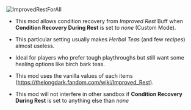 ![ImprovedRestForAll](https://github.com/user-attachments/assets/9cb7a0bf-2c7d-48db-b2fe-ef178baaea95)

* This mod allows condition recovery from *Improved Rest* Buff when **Condition Recovery During Rest** is set to *none* (Custom Mode).
* This particular setting usually makes *Herbal Teas* (and few *recipes*) almost useless.

* Ideal for players who prefer tough playthroughs but still want some healing options like birch bark teas.
* This mod uses the vanilla values of each items (https://thelongdark.fandom.com/wiki/Improved_Rest).
* This mod will not interfere in other sandbox if **Condition Recovery During Rest** is set to anything else than *none*

